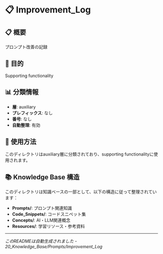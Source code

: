 # 📋 Improvement_Log

## 📋 概要
プロンプト改善の記録

## 🎯 目的
Supporting functionality

## 📊 分類情報
- **層**: auxiliary
- **プレフィックス**: なし
- **番号**: なし
- **自動整理**: 有効

## 📝 使用方法
このディレクトリはauxiliary層に分類されており、supporting functionalityに使用されます。

## 📚 Knowledge Base 構造
このディレクトリは知識ベースの一部として、以下の構造に従って整理されています：

- **Prompts/**: プロンプト関連知識
- **Code_Snippets/**: コードスニペット集  
- **Concepts/**: AI・LLM関連概念
- **Resources/**: 学習リソース・参考資料

---
*このREADMEは自動生成されました - 20_Knowledge_Base/Prompts/Improvement_Log*
